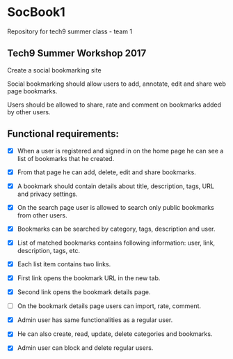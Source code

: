 # SocBook1
Repository for tech9 summer class - team 1

## Tech9 Summer Workshop 2017

Create a social bookmarking site

Social bookmarking should allow users to add, annotate, edit and share web page bookmarks.

Users should be allowed to share, rate and comment on bookmarks added by other users.


## Functional requirements:
- [x]  When a user is registered and signed in on the home page he can see a list of bookmarks that he created.

- [x]  From that page he can add, delete, edit and share bookmarks.

- [x] A bookmark should contain details about title, description, tags, URL and privacy settings.

- [x] On the search page user is allowed to search only public bookmarks from other users.

- [x] Bookmarks can be searched by category, tags, description and user.

- [x] List of matched bookmarks contains following information: user, link, description, tags, etc.

- [x] Each list item contains two links.

- [x] First link opens the bookmark URL in the new tab.

- [x] Second link opens the bookmark details page.

- [ ] On the bookmark details page users can import, rate, comment.

- [x] Admin user has same functionalities as a regular user.

- [x] He can also create, read, update, delete categories and bookmarks.

- [x] Admin user can block and delete regular users.

